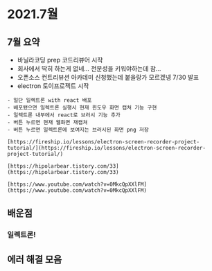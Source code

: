 # 2021.7월

## 7월 요약

- 바닐라코딩 prep 코드리뷰어 시작
- 회사에서 딱히 하는게 없네... 전문성을 키워야하는데 참...
- 오픈소스 컨트리뷰션 아카데미 신청했는데 붙을랑가 모르겠넹 7/30 발표
- electron 토이프로젝트 시작

```
- 일단 일렉트론 with react 배포
- 배포됐으면 일렉트론 실행시 현재 윈도우 화면 캡쳐 기능 구현
- 일렉트론 내부에서 react로 브러시 기능 추가
- 버튼 누르면 현재 웹화면 재캡쳐
- 버튼 누르면 일렉트론에 보여지는 브러시된 화면 png 저장

[https://fireship.io/lessons/electron-screen-recorder-project-tutorial/](https://fireship.io/lessons/electron-screen-recorder-project-tutorial/)

[https://hipolarbear.tistory.com/33](https://hipolarbear.tistory.com/33)

[https://www.youtube.com/watch?v=0MkcQpXXlFM](https://www.youtube.com/watch?v=0MkcQpXXlFM)
```

## 배운점

### 일렉트론!

## 에러 해결 모음
